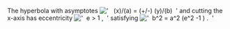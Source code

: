 The hyperbola with asymptotes
!['   (x)/(a) = (+/-) (y)/(b)  '](../dictionary/equation_images/1660.1..png)
and cutting the x-axis has eccentricity
!['  e \> 1 ,  '](../dictionary/equation_images/1660.2..png) satisfying
!['  b\^2 = a\^2 (e\^2 -1 ) .  '](../dictionary/equation_images/1660.3..png)
